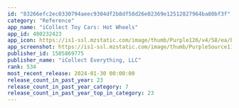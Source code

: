 ```yaml
---
id: "83266efc2ec0330794aeec9304df2b8df58d26e02369e12512827964ba80bf3f"
category: "Reference"
app_name: "iCollect Toy Cars: Hot Wheels"
app_id: 480232423
app_icon: https://is1-ssl.mzstatic.com/image/thumb/Purple126/v4/58/ea/b4/58eab4a7-7b02-e0f1-dd09-ac65e8a2c3ac/ToyCars-0-0-1x_U007epad-0-0-85-220.png/1024x1024bb.png
app_screenshot: https://is1-ssl.mzstatic.com/image/thumb/PurpleSource112/v4/32/39/7c/32397c97-f5b1-99a6-4515-2d9f4e6e2196/caa2fa68-579c-4f94-81c0-51f0107b1668_6.5-inch_Screenshot_6.png/1284x2778bb.png
publisher_id: 1505869775
publisher_name: "iCollect Everything, LLC"
rank: 534
most_recent_release: 2024-01-30 00:00:00
release_count_in_past_year: 23
release_count_in_past_year_category: 7
release_count_in_past_year_top_in_category: 23
---
```

